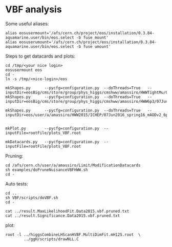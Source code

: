 VBF analysis
==============

Some useful aliases:
    
    alias eosusermount='/afs/cern.ch/project/eos/installation/0.3.84-aquamarine.user/bin/eos.select -b fuse mount'
    alias eosuserumount='/afs/cern.ch/project/eos/installation/0.3.84-aquamarine.user/bin/eos.select -b fuse umount'

Steps to get datacards and plots:

    
    cd /tmp/<your nice login>
    eosusermount eos
    cd -
    ln -s /tmp/<nice-login>/eos
    
    mkShapes.py      --pycfg=configuration.py  --doThreads=True   --inputDir=eosBig/cms/store/group/phys_higgs/cmshww/amassiro/HWWTightMu/07Jun2016_spring16_mAODv2_4p0fbm1/MCl2loose__hadd__bSFL2pTEff__l2tight__wwSel/
    mkShapes.py      --pycfg=configuration.py  --doThreads=True   --inputDir=eosBig/cms/store/group/phys_higgs/cmshww/amassiro/HWW6p3/07Jun2016_spring16_mAODv2_6p3fbm1/MCl2loose__hadd__bSFL2pTEff__l2tight__wwSel/
    
    mkShapes.py      --pycfg=configuration.py  --doThreads=True   --inputDir=eos/user/a/amassiro/HWW2015/ICHEP/07Jun2016_spring16_mAODv2_6p3fbm1/MCl2loose__hadd__bSFL2pTEff__l2tight__wwSel/
    
    
    mkPlot.py        --pycfg=configuration.py  --inputFile=rootFile/plots_VBF.root
    
    mkDatacards.py   --pycfg=configuration.py  --inputFile=rootFile/plots_VBF.root


Pruning:

    cd /afs/cern.ch/user/a/amassiro/Limit/ModificationDatacards
    sh examples/doPruneNuisanceVBFHWW.sh 
    cd -


Auto tests:


    cd ..
    sh VBF/scripts/doVBF.sh
    cd -

    cat ../result.MaxLikelihoodFit.Data2015.vbf.pruned.txt
    cat ../result.Significance.Data2015.vbf.pruned.txt
    
    

plot:

    root -l ../higgsCombineLHScanHVBF.MultiDimFit.mH125.root  \
            ../ggH/scripts/drawNLL.C
